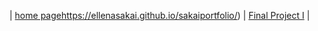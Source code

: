 | [home page](https://ellenasakai.github.io/sakaiportfolio/)https://ellenasakai.github.io/sakaiportfolio/) |  [Final Project I](final-project-part-one) |
